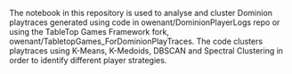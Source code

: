 The notebook in this repository is used to analyse and cluster Dominion playtraces generated using code in owenant/DominionPlayerLogs repo or using the TableTop Games Framework fork, owenant/TabletopGames_ForDominionPlayTraces.
The code clusters playtraces using K-Means, K-Medoids, DBSCAN and Spectral Clustering in order to identify different player strategies.


